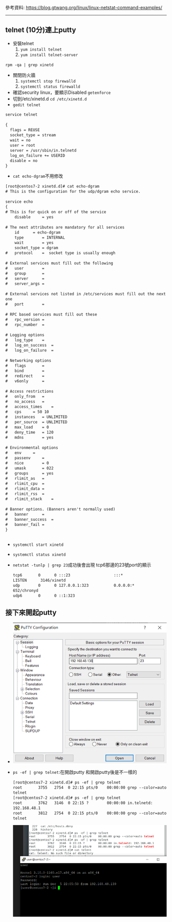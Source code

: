 參考資料: 
https://blog.gtwang.org/linux/linux-netstat-command-examples/

---

## telnet (10分)連上putty

* 安裝telnet
    1. `yum install telnet`
    2. `yum install telnet-server`

`rpm -qa | grep xinetd`
* 關閉防火牆
    1. `systemctl stop firewalld`
    2. `systemctl status firewalld`
* 確認security linux，要顯示Disabled
    `getenforce`
* 切到/etc/xinetd.d
`cd /etc/xinetd.d`
* `gedit telnet`
```
service telnet

{
  flags = REUSE
  socket_type = stream
  wait = no
  user = root
  server = /usr/sbin/in.telnetd
  log_on_failure += USERID
  disable = no
}

```
* `cat echo-dgram`不用修改
```
[root@centos7-2 xinetd.d]# cat echo-dgram
# This is the configuration for the udp/dgram echo service.

service echo
{
# This is for quick on or off of the service
	disable		= yes

# The next attributes are mandatory for all services
	id		= echo-dgram
	type		= INTERNAL
	wait		= yes
	socket_type	= dgram
#	protocol	=  socket type is usually enough

# External services must fill out the following
#	user		=
#	group		=
#	server		=
#	server_args	=

# External services not listed in /etc/services must fill out the next one
#	port		=

# RPC based services must fill out these
#	rpc_version	=
#	rpc_number	=

# Logging options
#	log_type	=
#	log_on_success	=
#	log_on_failure	=

# Networking options
#	flags		=
#	bind		=
#	redirect	=
#	v6only		= 

# Access restrictions
#	only_from	=
#	no_access	=
#	access_times	=
#	cps		= 50 10
#	instances	= UNLIMITED
#	per_source	= UNLIMITED
#	max_load	= 0
#	deny_time	= 120
#	mdns		= yes 

# Environmental options
#	env		=
#	passenv		=
#	nice		= 0
#	umask		= 022
#	groups		= yes
#	rlimit_as	=
#	rlimit_cpu	=
#	rlimit_data	=
#	rlimit_rss	=
#	rlimit_stack	=

# Banner options. (Banners aren't normally used)
#	banner		=
#	banner_success	=
#	banner_fail	=
}


```
* `systemctl start xinetd`
* `systemctl status xinetd`

* `netstat -tunlp | grep 23`成功後會出現 tcp6那邊的23號port的顯示
    ```
    tcp6       0      0 :::23                   :::*                    LISTEN      3146/xinetd         
    udp        0      0 127.0.0.1:323           0.0.0.0:*                           652/chronyd         
    udp6       0      0 ::1:323      
    ```

## 接下來開起putty
*
    ![](picture/2.png)

* `ps -ef | grep telnet`:在開啟putty 和開啟putty後是不一樣的
    ```
    [root@centos7-2 xinetd.d]# ps -ef | grep telnet
    root       3755   2754  0 22:15 pts/0    00:00:00 grep --color=auto telnet
    [root@centos7-2 xinetd.d]# ps -ef | grep telnet
    root       3762   3146  0 22:15 ?        00:00:00 in.telnetd: 192.168.48.1
    root       3812   2754  0 22:15 pts/0    00:00:00 grep --color=auto telnet
    ```
    ![](picture/1.png)









